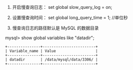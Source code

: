 1. 开启慢查询日志： set global slow_query_log = on;

2. 设置慢查询时间： set global long_query_time = 1;  //单位秒

3. 慢查询日志的路径默认是 MySQL 的数据目录

mysql> show global variables like "datadir";

```
+---------------+------------------------+
| Variable_name | Value                  |
+---------------+------------------------+
| datadir       | /data/mysql/data/3306/ |
+---------------+------------------------+

```
